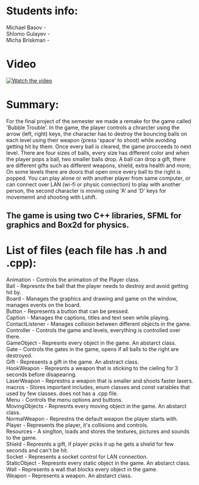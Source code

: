 # Students info:
Michael Basov - </br>
Shlomo Gulayev - </br>
Micha Briskman - </br>

# Video
[![Watch the video](https://img.youtube.com/vi/fh4R8KwFs-Y/default.jpg)](![]([https://www.youtube.com/watch?v=fh4R8KwFs-Y]))

# Summary:
For the final project of the semester we made a remake for the game called 'Bubble Trouble'.
In the game, the player controls a chrarcter using the arrow (left, right) keys,
the character has to destroy the bouncing balls on each level using their weapon (press 'space' to shoot)
while avoiding getting hit by them. Once every ball is cleared, the game procceeds to next level.
There are four sizes of balls, every size has different color and when the player pops a ball,
two smaller balls drop. A ball can drop a gift, there are different gifts such as different weapons,
shield, extra health and more; On some levels there are doors that open once every ball to the right is popped.
You can play alone or with another player from same computer, or can connect over LAN (wi-fi or physic connection)
to play with another person, the second character is moving using 'A' and 'D' keys for movemennt and shooting with Lshift.

## The game is using two C++ libraries, SFML for graphics and Box2d for physics.

# List of files (each file has .h and .cpp):
Animation - Controls the animation of the Player class.</br>
Ball - Represnts the ball that the player needs to destroy and avoid getting hit by.</br>
Board - Manages the graphics and drawing and game on the window, manages events on the board.</br>
Button - Represents a button that can be pressed.</br>
Caption - Manages the captions, titles and text seen while playing.</br>
ContactListener - Manages collision between different objects in the game.</br>
Controller - Controls the game and levels, everything is controlled over there.</br>
GameObject - Represnts every object in the game. An abstarct class.</br>
Gate - Controls the gates in the game, opens if all balls to the right are destroyed.</br>
Gift - Represents a gift in the game. An abstract class.</br>
HookWeapon - Represnts a weapon that is sticking to the cieling for 3 seconds before disapearing.</br>
LaserWeapon - Represtns a weapon that is smaller and shoots faster lasers.</br>
macros - Stores important includes, enum classes and const variables that used by few classes. does not has a .cpp file.</br>
Menu - Controls the menu options and buttons.</br>
MovingObjects - Represnts every moving object in the game. An abstarct class.</br>
NormalWeapon - Represtns the default weapon the player starts with.</br>
Player - Represents the player, it's collisions and controls.</br>
Resources - A singlton, loads and stores the textures, pictures and sounds to the game.</br>
Shield - Represnts a gift, if player picks it up he gets a shield for few seconds and can't be hit.</br>
Socket - Represents a socket control for LAN connection.</br>
StaticObject - Represnts every static object in the game. An abstarct class.</br>
Wall - Represents a wall that blocks every object in the game.</br>
Weapon - Represents a weapon. An abstarct class.</br>
